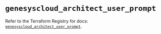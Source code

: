 # `genesyscloud_architect_user_prompt`

Refer to the Terraform Registry for docs: [`genesyscloud_architect_user_prompt`](https://registry.terraform.io/providers/mypurecloud/genesyscloud/1.70.0/docs/resources/architect_user_prompt).
